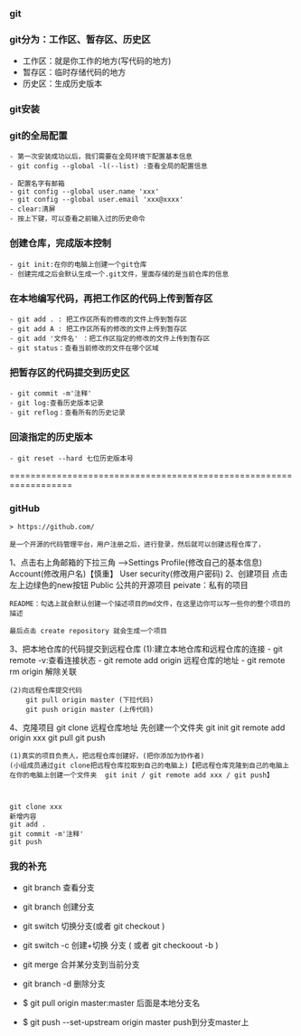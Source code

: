 ### git 
### git分为：工作区、暂存区、历史区
- 工作区：就是你工作的地方(写代码的地方)
- 暂存区：临时存储代码的地方
- 历史区：生成历史版本

### git安装

### git的全局配置
    - 第一次安装成功以后，我们需要在全局环境下配置基本信息
    - git config --global -l(--list) :查看全局的配置信息
    
    - 配置名字有邮箱
    - git config --global user.name 'xxx'
    - git config --global user.email 'xxx@xxxx'
    - clear:清屏
    - 按上下键，可以查看之前输入过的历史命令

### 创建仓库，完成版本控制
    - git init:在你的电脑上创建一个git仓库
    - 创建完成之后会默认生成一个.git文件，里面存储的是当前仓库的信息

### 在本地编写代码，再把工作区的代码上传到暂存区
    - git add . : 把工作区所有的修改的文件上传到暂存区
    - git add A : 把工作区所有的修改的文件上传到暂存区
    - git add '文件名' ：把工作区指定的修改的文件上传到暂存区
    - git status：查看当前修改的文件在哪个区域

### 把暂存区的代码提交到历史区
    - git commit -m'注释'
    - git log:查看历史版本记录
    - git reflog：查看所有的历史记录

### 回滚指定的历史版本
    - git reset --hard 七位历史版本号

==================================================================
### gitHub
    > https://github.com/
    
    是一个开源的代码管理平台，用户注册之后，进行登录，然后就可以创建远程仓库了，
1、点击右上角邮箱的下拉三角 -->Settings
    Profile(修改自己的基本信息)
    Account(修改用户名)【慎重】
    User security(修改用户密码)
2、创建项目
    点击左上边绿色的new按钮
        Public 公共的开源项目
        peivate：私有的项目
    
    README：勾选上就会默认创建一个描述项目的md文件，在这里边你可以写一些你的整个项目的描述
    
    最后点击 create repository 就会生成一个项目

3、把本地仓库的代码提交到远程仓库
    (1):建立本地仓库和远程仓库的连接
        - git remote -v:查看连接状态
        - git remote add origin 远程仓库的地址
        - git remote rm origin 解除关联

    (2)向远程仓库提交代码
        git pull origin master (下拉代码)
        git push origin master (上传代码)

4、克隆项目
    git clone 远程仓库地址
        先创建一个文件夹 
        git init
        git remote add origin xxx
        git pull
        git push

    (1)真实的项目负责人，把远程仓库创建好，(把你添加为协作者)
    (小组成员通过git clone把远程仓库拉取到自己的电脑上)【把远程仓库克隆到自己的电脑上 在你的电脑上创建一个文件夹  git init / git remote add xxx / git push】



    git clone xxx
    新增内容
    git add . 
    git commit -m'注释'
    git push

### 我的补充
   - git branch  查看分支

   - git branch <name>   创建分支

   - git switch <name>   切换分支(或者 git checkout <name> )

   - git switch -c <name>   创建+切换 分支 ( 或者 git checkoout -b <name> )

   - git merge <name>   合并某分支到当前分支

   - git branch -d <name>   删除分支

   - $ git pull origin master:master    后面是本地分支名

   - $  git push --set-upstream origin master   push到分支master上

     


​    






